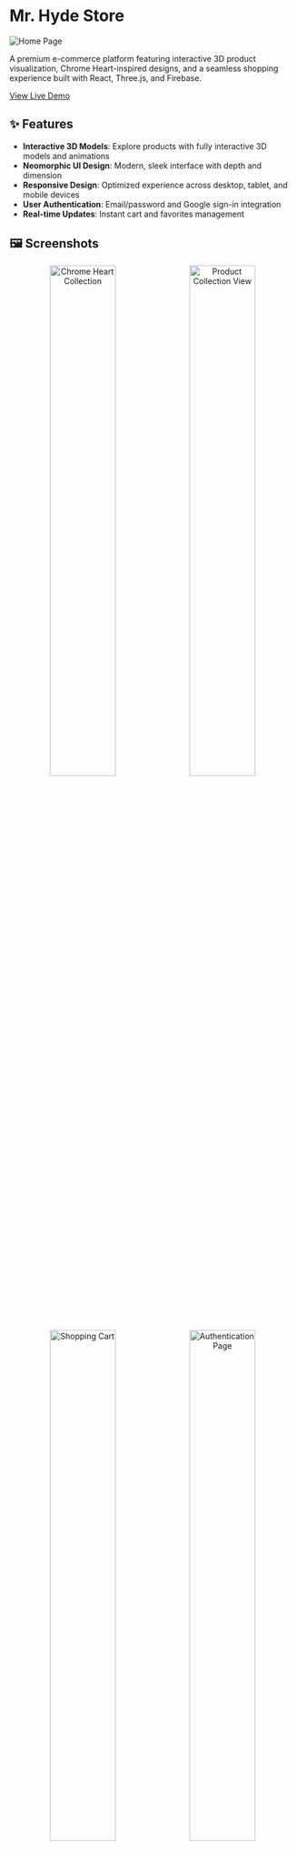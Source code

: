 # Mr. Hyde Store

![Home Page](https://i.ibb.co/846q5QxT/mrhydestore-netlify-app.png)

A premium e-commerce platform featuring interactive 3D product visualization, Chrome Heart-inspired designs, and a seamless shopping experience built with React, Three.js, and Firebase.

[View Live Demo](https://mrhydestore.netlify.app/)

## ✨ Features

- **Interactive 3D Models**: Explore products with fully interactive 3D models and animations
- **Neomorphic UI Design**: Modern, sleek interface with depth and dimension
- **Responsive Design**: Optimized experience across desktop, tablet, and mobile devices
- **User Authentication**: Email/password and Google sign-in integration
- **Real-time Updates**: Instant cart and favorites management

## 🖼️ Screenshots

<div align="center">
  <img src="https://i.ibb.co/20QyCpYX/mrhydestore-netlify-app-chrome-Heart.png" width="48%" alt="Chrome Heart Collection">
  <img src="https://i.ibb.co/5xgXn3hF/mrhydestore-netlify-app-chrome-Heart-Products.png" width="48%" alt="Product Collection View">
  <img src="https://i.ibb.co/wFQQ3Zxt/mrhydestore-netlify-app-shopping-Cart.png" width="48%" alt="Shopping Cart">
  <img src="https://i.ibb.co/Z1wn0hRS/mrhydestore-netlify-app-login.png" width="48%" alt="Authentication Page">
</div>

### Mobile Experience

<div align="center">
  <img src="https://i.ibb.co/q3VnpXkQ/mrhydestore-netlify-app-i-Phone-12-Pro.png" width="24%" alt="Mobile Home">
  <img src="https://i.ibb.co/8LwzG5Wg/mrhydestore-netlify-app-i-Phone-12-Pro-chrome-Heart.png" width="24%" alt="Mobile Collection">
  <img src="https://i.ibb.co/bM3shypV/mrhydestore-netlify-app-i-Phone-12-Pro-menu.png" width="24%" alt="Mobile Menu">
  <img src="https://i.ibb.co/YBfG132B/mrhydestore-netlify-app-i-Phone-12-Pro-cart.png" width="24%" alt="Mobile Cart">
</div>

## 🛠️ Technologies

- **Frontend**: React 18, TypeScript, Vite
- **3D Rendering**: Three.js with React Three Fiber & Drei
- **State Management**: React Context API
- **Authentication**: Firebase Auth with Google Sign-In
- **Database**: Firestore
- **Styling**: CSS Modules with Neomorphic design principles

## 🚀 Getting Started

### Prerequisites

- Node.js (v16+)
- npm or yarn

### Installation

```bash
# Clone the repository
git clone https://github.com/Hyde-R/Mr-Hyde-Store.git

# Navigate to the project directory
cd Mr-Hyde-Store

# Install dependencies
npm install

# Start the development server
npm run dev
```

### Environment Variables

Create a `.env` file in the root directory with the following variables:

```
VITE_FIREBASE_API_KEY=your_api_key
VITE_FIREBASE_AUTH_DOMAIN=your_auth_domain
VITE_FIREBASE_PROJECT_ID=your_project_id
VITE_FIREBASE_STORAGE_BUCKET=your_storage_bucket
VITE_FIREBASE_MESSAGING_SENDER_ID=your_messaging_sender_id
VITE_FIREBASE_APP_ID=your_app_id
```

## 📂 Project Structure

```
src/
├── components/        # Reusable UI components
│   ├── models/        # 3D model components
│   ├── authentication/ # Login and signup components
│   ├── forms/         # Form components
│   └── layout/        # Layout components
├── contexts/          # React contexts for state management
├── hooks/             # Custom React hooks
├── pages/             # Page components
│   ├── home/          # Home page with 3D showcase
│   ├── collections/   # Collection pages
│   └── shop/          # Shop pages
├── firebase/          # Firebase configuration and utilities
└── utils/             # Helper functions and utilities
```

## 🔍 Key Implementation Details

- **3D Product Visualization**: Custom 3D models with interactive controls and animations
- **Scroll-Based Animations**: Parallax effects and scroll-triggered animations
- **Authentication Flow**: Secure login/signup with Google integration and error handling
- **Responsive Design**: Adaptive layouts with mobile-specific optimizations
- **Performance Optimization**: Code splitting, lazy loading, and optimized 3D assets

## 🔮 Future Improvements

- [ ] Implement AR product visualization
- [ ] Add payment processing integration
- [ ] Develop admin dashboard for product management
- [ ] Implement user reviews and ratings
- [ ] Add internationalization support

## 👤 Author

**Hyde Grey**

- LinkedIn: [Hyde François Khamsing](https://www.linkedin.com/in/hyde-fran%C3%A7ois-khamsing/)
- GitHub: [Hyde-R](https://github.com/Hyde-R)

## 📝 License

This project is [MIT](LICENSE) licensed.

---

<p align="center">Made with &#x1F5A4; and Three.js</p>
